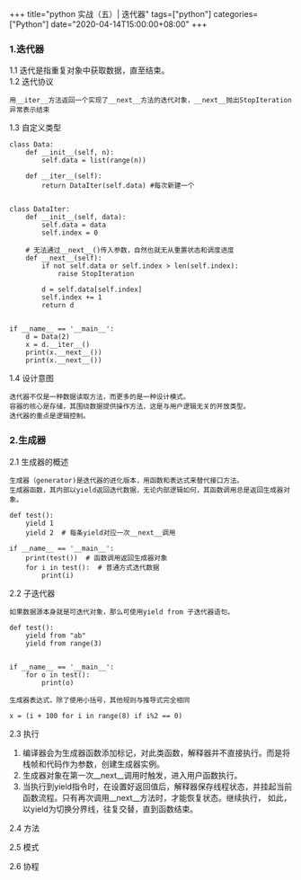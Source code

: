 +++
title="python 实战（五）| 迭代器"
tags=["python"]
categories=["Python"]
date="2020-04-14T15:00:00+08:00"
+++

### 1.迭代器  

1.1 迭代是指重复对象中获取数据，直至结束。  
1.2 迭代协议  

    用__iter__方法返回一个实现了__next__方法的迭代对象，__next__抛出StopIteration 异常表示结束
1.3 自定义类型
```
class Data:
    def __init__(self, n):
        self.data = list(range(n))

    def __iter__(self):
        return DataIter(self.data) #每次新建一个


class DataIter:
    def __init__(self, data):
        self.data = data
        self.index = 0

    # 无法通过__next__()传入参数，自然也就无从重置状态和调度进度
    def __next__(self):
        if not self.data or self.index > len(self.index):
            raise StopIteration

        d = self.data[self.index]
        self.index += 1
        return d


if __name__ == '__main__':
    d = Data(2)
    x = d.__iter__()
    print(x.__next__())
    print(x.__next__())
```
1.4 设计意图  

    迭代器不仅是一种数据读取方法，而更多的是一种设计模式。
    容器的核心是存储，其围绕数据提供操作方法，这是与用户逻辑无关的开放类型。
    迭代器的重点是逻辑控制。

### 2.生成器

2.1 生成器的概述

    生成器（generator)是迭代器的进化版本，用函数和表达式来替代接口方法。
    生成器函数，其内部以yield返回迭代数据，无论内部逻辑如何，其函数调用总是返回生成器对象。
```
def test():
    yield 1
    yield 2  # 每条yield对应一次__next__调用

if __name__ == '__main__':
    print(test())  # 函数调用返回生成器对象
    for i in test():  # 普通方式迭代数据
        print(i)

```
2.2 子迭代器

    如果数据源本身就是可迭代对象，那么可使用yield from 子迭代器语句。
```
def test():
    yield from "ab"
    yield from range(3)


if __name__ == '__main__':
    for o in test():
        print(o)
```
    生成器表达式，除了使用小括号，其他规则与推导式完全相同
```
x = (i + 100 for i in range(8) if i%2 == 0)
```

2.3 执行

1. 编译器会为生成器函数添加标记，对此类函数，解释器并不直接执行。而是将栈帧和代码作为参数，创建生成器实例。
2. 生成器对象在第一次__next__调用时触发，进入用户函数执行。
3. 当执行到yield指令时，在设置好返回值后，解释器保存线程状态，并挂起当前函数流程。只有再次调用__next__方法时，才能恢复状态。继续执行，
    如此，以yield为切换分界线，往复交替，直到函数结束。


2.4 方法

2.5 模式

2.6 协程